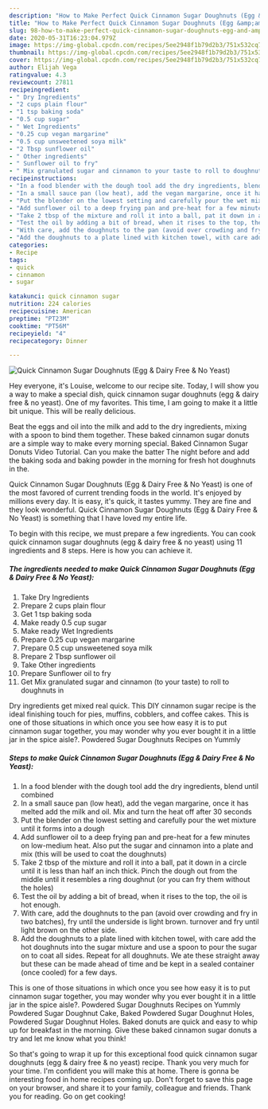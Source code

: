 ```yaml
---
description: "How to Make Perfect Quick Cinnamon Sugar Doughnuts (Egg &amp;amp; Dairy Free &amp;amp; No Yeast)"
title: "How to Make Perfect Quick Cinnamon Sugar Doughnuts (Egg &amp;amp; Dairy Free &amp;amp; No Yeast)"
slug: 98-how-to-make-perfect-quick-cinnamon-sugar-doughnuts-egg-and-amp-dairy-free-and-amp-no-yeast
date: 2020-05-31T16:23:04.979Z
image: https://img-global.cpcdn.com/recipes/5ee2948f1b79d2b3/751x532cq70/quick-cinnamon-sugar-doughnuts-egg-dairy-free-no-yeast-recipe-main-photo.jpg
thumbnail: https://img-global.cpcdn.com/recipes/5ee2948f1b79d2b3/751x532cq70/quick-cinnamon-sugar-doughnuts-egg-dairy-free-no-yeast-recipe-main-photo.jpg
cover: https://img-global.cpcdn.com/recipes/5ee2948f1b79d2b3/751x532cq70/quick-cinnamon-sugar-doughnuts-egg-dairy-free-no-yeast-recipe-main-photo.jpg
author: Elijah Vega
ratingvalue: 4.3
reviewcount: 27811
recipeingredient:
- " Dry Ingredients"
- "2 cups plain flour"
- "1 tsp baking soda"
- "0.5 cup sugar"
- " Wet Ingredients"
- "0.25 cup vegan margarine"
- "0.5 cup unsweetened soya milk"
- "2 Tbsp sunflower oil"
- " Other ingredients"
- " Sunflower oil to fry"
- " Mix granulated sugar and cinnamon to your taste to roll to doughnuts in"
recipeinstructions:
- "In a food blender with the dough tool add the dry ingredients, blend until combined"
- "In a small sauce pan (low heat), add the vegan margarine, once it has melted add the milk and oil. Mix and turn the heat off after 30 seconds"
- "Put the blender on the lowest setting and carefully pour the wet mixture until it forms into a dough"
- "Add sunflower oil to a deep frying pan and pre-heat for a few minutes on low-medium heat. Also put the sugar and cinnamon into a plate and mix (this will be used to coat the doughnuts)"
- "Take 2 tbsp of the mixture and roll it into a ball, pat it down in a circle until it is less than half an inch thick. Pinch the dough out from the middle until it resembles a ring doughnut (or you can fry them without the holes)"
- "Test the oil by adding a bit of bread, when it rises to the top, the oil is hot enough."
- "With care, add the doughnuts to the pan (avoid over crowding and fry in two batches), fry until the underside is light brown. turnover and fry until light brown on the other side."
- "Add the doughnuts to a plate lined with kitchen towel, with care add the hot doughnuts into the sugar mixture and use a spoon to pour the sugar on to coat all sides. Repeat for all doughnuts. We ate these straight away but these can be made ahead of time and be kept in a sealed container (once cooled) for a few days."
categories:
- Recipe
tags:
- quick
- cinnamon
- sugar

katakunci: quick cinnamon sugar 
nutrition: 224 calories
recipecuisine: American
preptime: "PT23M"
cooktime: "PT56M"
recipeyield: "4"
recipecategory: Dinner

---
```



![Quick Cinnamon Sugar Doughnuts (Egg &amp; Dairy Free &amp; No Yeast)](https://img-global.cpcdn.com/recipes/5ee2948f1b79d2b3/751x532cq70/quick-cinnamon-sugar-doughnuts-egg-dairy-free-no-yeast-recipe-main-photo.jpg)

Hey everyone, it's Louise, welcome to our recipe site. Today, I will show you a way to make a special dish, quick cinnamon sugar doughnuts (egg &amp; dairy free &amp; no yeast). One of my favorites. This time, I am going to make it a little bit unique. This will be really delicious.

Beat the eggs and oil into the milk and add to the dry ingredients, mixing with a spoon to bind them together. These baked cinnamon sugar donuts are a simple way to make every morning special. Baked Cinnamon Sugar Donuts Video Tutorial. Can you make the batter The night before and add the baking soda and baking powder in the morning for fresh hot doughnuts in the.

Quick Cinnamon Sugar Doughnuts (Egg &amp; Dairy Free &amp; No Yeast) is one of the most favored of current trending foods in the world. It's enjoyed by millions every day. It is easy, it's quick, it tastes yummy. They are fine and they look wonderful. Quick Cinnamon Sugar Doughnuts (Egg &amp; Dairy Free &amp; No Yeast) is something that I have loved my entire life.


To begin with this recipe, we must prepare a few ingredients. You can cook quick cinnamon sugar doughnuts (egg &amp; dairy free &amp; no yeast) using 11 ingredients and 8 steps. Here is how you can achieve it.

<!--inarticleads1-->

##### The ingredients needed to make Quick Cinnamon Sugar Doughnuts (Egg &amp; Dairy Free &amp; No Yeast):

1. Take  Dry Ingredients
1. Prepare 2 cups plain flour
1. Get 1 tsp baking soda
1. Make ready 0.5 cup sugar
1. Make ready  Wet Ingredients
1. Prepare 0.25 cup vegan margarine
1. Prepare 0.5 cup unsweetened soya milk
1. Prepare 2 Tbsp sunflower oil
1. Take  Other ingredients
1. Prepare  Sunflower oil to fry
1. Get  Mix granulated sugar and cinnamon (to your taste) to roll to doughnuts in


Dry ingredients get mixed real quick. This DIY cinnamon sugar recipe is the ideal finishing touch for pies, muffins, cobblers, and coffee cakes. This is one of those situations in which once you see how easy it is to put cinnamon sugar together, you may wonder why you ever bought it in a little jar in the spice aisle?. Powdered Sugar Doughnuts Recipes on Yummly 

<!--inarticleads2-->

##### Steps to make Quick Cinnamon Sugar Doughnuts (Egg &amp; Dairy Free &amp; No Yeast):

1. In a food blender with the dough tool add the dry ingredients, blend until combined
1. In a small sauce pan (low heat), add the vegan margarine, once it has melted add the milk and oil. Mix and turn the heat off after 30 seconds
1. Put the blender on the lowest setting and carefully pour the wet mixture until it forms into a dough
1. Add sunflower oil to a deep frying pan and pre-heat for a few minutes on low-medium heat. Also put the sugar and cinnamon into a plate and mix (this will be used to coat the doughnuts)
1. Take 2 tbsp of the mixture and roll it into a ball, pat it down in a circle until it is less than half an inch thick. Pinch the dough out from the middle until it resembles a ring doughnut (or you can fry them without the holes)
1. Test the oil by adding a bit of bread, when it rises to the top, the oil is hot enough.
1. With care, add the doughnuts to the pan (avoid over crowding and fry in two batches), fry until the underside is light brown. turnover and fry until light brown on the other side.
1. Add the doughnuts to a plate lined with kitchen towel, with care add the hot doughnuts into the sugar mixture and use a spoon to pour the sugar on to coat all sides. Repeat for all doughnuts. We ate these straight away but these can be made ahead of time and be kept in a sealed container (once cooled) for a few days.


This is one of those situations in which once you see how easy it is to put cinnamon sugar together, you may wonder why you ever bought it in a little jar in the spice aisle?. Powdered Sugar Doughnuts Recipes on Yummly Powdered Sugar Doughnut Cake, Baked Powdered Sugar Doughnut Holes, Powdered Sugar Doughnut Holes. Baked donuts are quick and easy to whip up for breakfast in the morning. Give these baked cinnamon sugar donuts a try and let me know what you think! 

So that's going to wrap it up for this exceptional food quick cinnamon sugar doughnuts (egg &amp; dairy free &amp; no yeast) recipe. Thank you very much for your time. I'm confident you will make this at home. There is gonna be interesting food in home recipes coming up. Don't forget to save this page on your browser, and share it to your family, colleague and friends. Thank you for reading. Go on get cooking!
